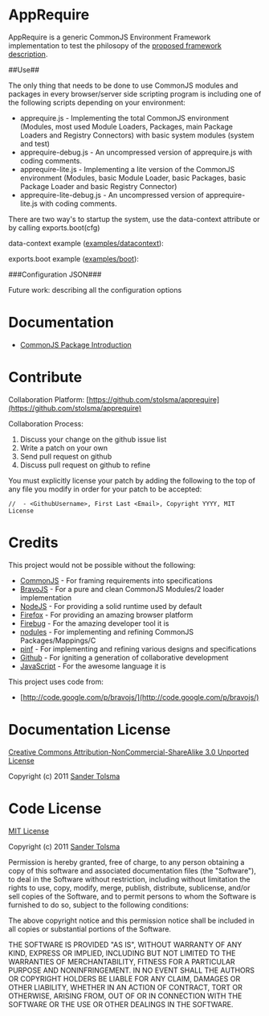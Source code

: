 AppRequire
==========

AppRequire is a generic CommonJS Environment Framework implementation to test the philosopy of the [proposed framework description](http://stolsma.github.com/CommonJSFramework/).

##Use##

The only thing that needs to be done to use CommonJS modules and packages in every browser/server side scripting program is including one of the following scripts depending on your environment:

* apprequire.js - Implementing the total CommonJS environment (Modules, most used Module Loaders, Packages, main Package Loaders and Registry Connectors) with basic system modules (system and test)
* apprequire-debug.js - An uncompressed version of apprequire.js with coding comments.
* apprequire-lite.js - Implementing a lite version of the CommonJS environment (Modules, basic Module Loader, basic Packages, basic Package Loader and basic Registry Connector)
* apprequire-lite-debug.js - An uncompressed version of apprequire-lite.js with coding comments.

There are two way's to startup the system, use the data-context attribute or by calling exports.boot(cfg)

data-context example ([examples/datacontext](https://github.com/stolsma/apprequire/tree/framework/examples/datacontext)):
	<script data-context="{&#34;location&#34;: &#34;./modules/&#34;, &#34;main&#34;: &#34;program&#34;, &#34;timeout&#34;: 2000}" src="../apprequire-debug.js"></script>

exports.boot example ([examples/boot](https://github.com/stolsma/apprequire/tree/framework/examples/boot)):
	<script src="../apprequire-debug.js"></script>
	<script>
		exports.boot({
			"location": "./modules/", 
			"main": "program",
			"timeout": 2000
		});
	</script>

###Configuration JSON###

Future work: describing all the configuration options


Documentation
=============

  * [CommonJS Package Introduction](https://github.com/stolsma/apprequire/tree/master/docs/packages.md)


Contribute
==========

Collaboration Platform: [https://github.com/stolsma/apprequire](https://github.com/stolsma/apprequire)

Collaboration Process:

  1. Discuss your change on the github issue list
  2. Write a patch on your own
  3. Send pull request on github
  4. Discuss pull request on github to refine

You must explicitly license your patch by adding the following to the top of any file you modify
in order for your patch to be accepted:

    //  - <GithubUsername>, First Last <Email>, Copyright YYYY, MIT License


Credits
=======

This project would not be possible without the following:

  * [CommonJS](http://www.commonjs.org/) - For framing requirements into specifications
  * [BravoJS](http://code.google.com/p/bravojs/) - For a pure and clean CommonJS Modules/2 loader implementation
  * [NodeJS](http://nodejs.org/) - For providing a solid runtime used by default
  * [Firefox](http://getfirefox.com/) - For providing an amazing browser platform
  * [Firebug](http://getfirebug.com/) - For the amazing developer tool it is
  * [nodules](https://github.com/kriszyp/nodules) - For implementing and refining CommonJS Packages/Mappings/C
  * [pinf](https://github.com/cadorn/pinf) - For implementing and refining various designs and specifications
  * [Github](http://github.com/) - For igniting a generation of collaborative development
  * [JavaScript](https://developer.mozilla.org/en/javascript) - For the awesome language it is

This project uses code from:

  * [http://code.google.com/p/bravojs/](http://code.google.com/p/bravojs/)


Documentation License
=====================

[Creative Commons Attribution-NonCommercial-ShareAlike 3.0 Unported License](http://creativecommons.org/licenses/by-nc-sa/3.0/)

Copyright (c) 2011 [Sander Tolsma](http://sander.tolsma.net/)


Code License
============

[MIT License](http://www.opensource.org/licenses/mit-license.php)

Copyright (c) 2011 [Sander Tolsma](http://sander.tolsma.net/)

Permission is hereby granted, free of charge, to any person obtaining a copy
of this software and associated documentation files (the "Software"), to deal
in the Software without restriction, including without limitation the rights
to use, copy, modify, merge, publish, distribute, sublicense, and/or sell
copies of the Software, and to permit persons to whom the Software is
furnished to do so, subject to the following conditions:

The above copyright notice and this permission notice shall be included in
all copies or substantial portions of the Software.

THE SOFTWARE IS PROVIDED "AS IS", WITHOUT WARRANTY OF ANY KIND, EXPRESS OR
IMPLIED, INCLUDING BUT NOT LIMITED TO THE WARRANTIES OF MERCHANTABILITY,
FITNESS FOR A PARTICULAR PURPOSE AND NONINFRINGEMENT. IN NO EVENT SHALL THE
AUTHORS OR COPYRIGHT HOLDERS BE LIABLE FOR ANY CLAIM, DAMAGES OR OTHER
LIABILITY, WHETHER IN AN ACTION OF CONTRACT, TORT OR OTHERWISE, ARISING FROM,
OUT OF OR IN CONNECTION WITH THE SOFTWARE OR THE USE OR OTHER DEALINGS IN
THE SOFTWARE.
